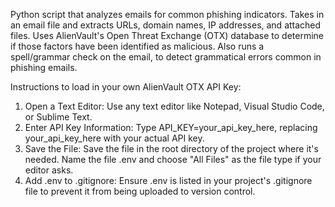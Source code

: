 Python script that analyzes emails for common phishing indicators. Takes in an email file and extracts URLs, domain names, IP addresses, and attached files. Uses AlienVault's Open Threat Exchange (OTX) database to determine if those factors have been identified as malicious. Also runs a spell/grammar check on the email, to detect grammatical errors common in phishing emails.

Instructions to load in your own AlienVault OTX API Key:
1. Open a Text Editor: Use any text editor like Notepad, Visual Studio Code, or Sublime Text.
2. Enter API Key Information: Type API_KEY=your_api_key_here, replacing your_api_key_here with your actual API key.
3. Save the File: Save the file in the root directory of the project where it's needed. Name the file .env and choose "All Files" as the file type if your editor asks.
4. Add .env to .gitignore: Ensure .env is listed in your project's .gitignore file to prevent it from being uploaded to version control.

